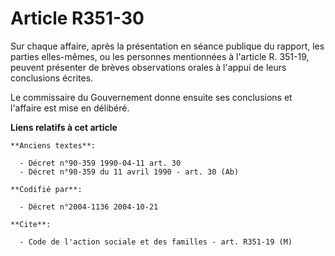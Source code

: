 # Article R351-30

Sur chaque affaire, après la présentation en séance publique du rapport, les parties elles-mêmes, ou les personnes
mentionnées à l'article R. 351-19, peuvent présenter de brèves observations orales à l'appui de leurs conclusions écrites.

Le commissaire du Gouvernement donne ensuite ses conclusions et l'affaire est mise en délibéré.

**Liens relatifs à cet article**

	**Anciens textes**:

	  - Décret n°90-359 1990-04-11 art. 30
	  - Décret n°90-359 du 11 avril 1990 - art. 30 (Ab)

	**Codifié par**:

	  - Décret n°2004-1136 2004-10-21

	**Cite**:

	  - Code de l'action sociale et des familles - art. R351-19 (M)
